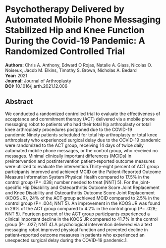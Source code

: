 # Psychotherapy Delivered by Automated Mobile Phone Messaging Stabilized Hip and Knee Function During the Covid-19 Pandemic: A Randomized Controlled Trial

**Authors:** Chris A. Anthony, Edward O Rojas, Natalie A. Glass, Nicolas O. Noiseux, Jacob M. Elkins, Timothy S. Brown, Nicholas A. Bedard  
**Year:** 2021  
**Journal:** Journal of Arthroplasty  
**DOI:** 10.1016/j.arth.2021.12.006  

## Abstract
We conducted a randomized controlled trial to evaluate the effectiveness of acceptance and commitment therapy (ACT) delivered via a mobile phone messaging robot to patients who had their total hip arthroplasty or total knee arthroplasty procedures postponed due to the COVID-19 pandemic.Ninety patients scheduled for total hip arthroplasty or total knee arthroplasty who experienced surgical delay due to the COVID-19 pandemic were randomized to the ACT group, receiving 14 days of twice daily automated mobile phone messages, or the control group, who received no messages. Minimal clinically important differences (MCIDs) in preintervention and postintervention patient-reported outcome measures were utilized to evaluate the intervention.Thirty-eight percent of ACT group participants improved and achieved MCID on the Patient-Reported Outcome Measure Information System Physical Health compared to 17.5% in the control group (P= .038; number needed to treat [NNT] 5). For the joint-specific Hip Disability and Osteoarthritis Outcome Score Joint Replacement and Knee Disability and Osteoarthritis Outcome Score Joint Replacement (KOOS JR), 24% of the ACT group achieved MCID compared to 2.5% in the control group (P= .004; NNT 5). An improvement in the KOOS JR was found in 29% of the ACT group compared to 4.2% in the control group (P= .028; NNT 5). Fourteen percent of the ACT group participants experienced a clinical important decline in the KOOS JR compared to 41.7% in the control group (P= .027; NNT 4).A psychological intervention delivered via a text messaging robot improved physical function and prevented decline in patient-reported outcome measures in patients who experienced an unexpected surgical delay during the COVID-19 pandemic.1.

